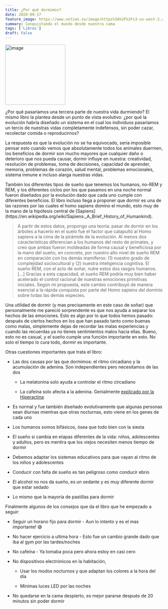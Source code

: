 ```yaml
---
title: ¿Por qué dormimos?
date: 2020-09-17
feature_image: https://www.notion.so/image/https%3A%2F%2Fs3-us-west-2.amazonaws.com%2Fsecure.notion-static.com%2F2789f3c8-c3b6-4509-8ce2-1a67b83d8861%2FUntitled.png?table=block&id=0cca6581-1a03-4dc4-80f6-02e5ef8d64e2&userId=&cache=v2
summary: Conquistando el mundo desde nuestra cama
tags: ['Libros']
draft: False
---
```


<img alt="image" src="https://www.notion.so/image/https%3A%2F%2Fs3-us-west-2.amazonaws.com%2Fsecure.notion-static.com%2F2789f3c8-c3b6-4509-8ce2-1a67b83d8861%2FUntitled.png?table=block&id=0cca6581-1a03-4dc4-80f6-02e5ef8d64e2&userId=&cache=v2" style="width: 192px" />

<p>¿Por qué pasaríamos una tercera parte de nuestra vida durmiendo? El mismo libro la plantea desde un punto de vista evolutivo: ¿por qué la evolución habría diseñado un sistema en el cual los individuos pasaríamos un tercio de nuestras vidas completamente indefensos, sin poder cazar, recolectar comida o reproducirnos?</p>

<p>La respuesta es que la evolución no se ha equivocado, seria imposible pensar esto cuando vemos que absolutamente todos los animales duermen, los beneficios de dormir son mucho mayores que cualquier daño o deterioro que nos pueda causar, dormir influye en nuestra: creatividad, resolución de problemas, toma de decisiones, capacidad de aprender, memoria, problemas de corazón, salud mental, problemas emocionales, sistema inmune e incluso alarga nuestras vidas.</p>

<p>También los diferentes tipos de sueño que tenemos los humanos, no-REM y REM, y los diferentes ciclos por los que pasamos en una noche normal fueron diseñados por la evolución dado que cada uno  cumple con diferentes beneficios. El libro incluso llega a proponer que dormir es una de las razones por las cuales el homo sapiens domino el mundo, esto muy de la mano de la hipótesis central de [Sapiens](https://en.wikipedia.org/wiki/Sapiens:_A_Brief_History_of_Humankind).</p>

> A partir de estos datos, propongo una teoría: pasar de dormir en los árboles a hacerlo en el suelo fue el factor que catapultó al Homo sapiens a la cima de la pirámide de la evolución. Al menos dos características diferencian a los humanos del resto de primates, y creo que ambas fueron moldeadas de forma causal y beneficiosa por la mano del sueño, en concreto, por nuestro alto nivel de sueño REM en comparación con los demás mamíferos: (1) nuestro grado de complejidad sociocultural y (2) nuestra inteligencia cognitiva. El sueño REM, con el acto de soñar, nutre estos dos rasgos humanos. [...] Gracias a esta capacidad, el sueño REM podría muy bien haber acelerado el control racional de nuestras emociones primitivas iniciales. Según mi propuesta, este cambio contribuyó de manera esencial a la rápida conquista por parte del Homo sapiens del dominio sobre todas las demás especies.

<p>Una utilidad de dormir (y mas precisamente en este caso de soñar) que personalmente me pareció sorprendente es que nos ayuda a separar los hechos de las emociones. Esto es algo por lo que todos hemos pasado: después de ciertos hechos en los que han pasado tanto como buenas como malas, simplemente dejas de recordar las malas experiencias y cuando las recuerdas ya no tienes sentimientos malos hacia ellas. Bueno, esto no es casual, y el sueño cumple una función importante en esto. No solo el tiempo lo cura todo, dormir es importante.</p>

<p>Otras cuestiones importantes que trata el libro:</p>

- Las dos causas por las que dormimos: el ritmo circadiano y la acumulación de adenina. Son independientes pero necesitamos de las dos
  - La melatonina solo ayuda a controlar el ritmo circadiano

  - La cafeína solo afecta a la adenina. Genialmente [explicado por la Hiperactina](https://www.youtube.com/watch?v=umdlXN1-agM)



- Es normal y fue también diseñado evolutivamente que algunas personas sean diurnas mientras que otras nocturnas, esto viene en los genes de cada uno

- Los humanos somos bifásicos, ósea que todo bien con la siesta

- El sueño si cambia en etapas diferentes de la vida: niños, adolescentes y adultos, pero es mentira que los viejos necesiten menos tiempo de dormir

- Debemos adaptar los sistemas educativos para que vayan al ritmo de los niños y adolescentes

- Conducir con falta de sueño es tan peligroso como conducir ebrio

- El alcohol no nos da sueño, es un sedante y es muy diferente dormir que estar sedado

- Lo mismo que la mayoría de pastillas para dormir

<p></p>

<p>Finalmente algunos de los consejos que da el libro que he empezado a seguir:</p>

- Seguir un horario fijo para dormir - Aun lo intento y es el mas importante! 😅

- No hacer ejercicio a ultima hora - Esto fue un cambio grande dado que iba al gym por las tardes/noches

- No cafeína - Ya tomaba poca pero ahora estoy en casi cero

- No dispositivos electrónicos en la habitación, 
  - Usar los modos nocturnos y que adaptan los colores a la hora del día

  - Mínimas luces LED por las noches



- No quedarse en la cama despierto, es mejor pararse después de 20 minutos sin poder dormir